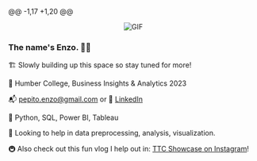 @@ -1,17 +1,20 @@
<p align = "center">
<img alt="GIF" src="https://i.imgur.com/YBqg9JG.gifv" description="test"/>
</p>

### The name's Enzo. 👋🏼
🏗 Slowly building up this space so stay tuned for more!

🏫 Humber College, Business Insights & Analytics 2023

📬 pepito.enzo@gmail.com or 🔗 [LinkedIn](https://www.linkedin.com/in/enzopepito/)

🌱 Python, SQL, Power BI, Tableau

💬 Looking to help in data preprocessing, analysis, visualization.

🚇 Also check out this fun vlog I help out in: [TTC Showcase on Instagram](https://www.instagram.com/ttcshowcase/)!

<!--
**EnzoPepito/EnzoPepito** is a ✨ _special_ ✨ repository because its `README.md` (this file) appears on your GitHub profile.

Here are some ideas to get you started:

- 🔭 I’m currently working on ...
- 🌱 I’m currently learning ...
- 👯 I’m looking to collaborate on ...
- 🤔 I’m looking for help with ...
- 💬 Ask me about ...
- 📫 How to reach me: ...
- 😄 Pronouns: ...
- ⚡ Fun fact: ...
-->
